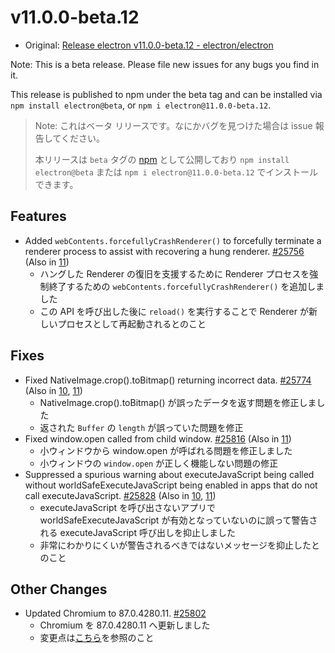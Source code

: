 # v11.0.0-beta.12

- Original: [Release electron v11.0.0-beta.12 - electron/electron](https://github.com/electron/electron/releases/tag/v11.0.0-beta.12)

Note: This is a beta release. Please file new issues for any bugs you find in it.

This release is published to npm under the beta tag and can be installed via `npm install electron@beta`, or `npm i electron@11.0.0-beta.12`.

> Note: これはベータ リリースです。なにかバグを見つけた場合は issue 報告してください。
>
> 本リリースは `beta` タグの [npm](https://www.npmjs.com/package/electron) として公開しており `npm install electron@beta` または `npm i electron@11.0.0-beta.12` でインストールできます。

## Features

- Added `webContents.forcefullyCrashRenderer()` to forcefully terminate a renderer process to assist with recovering a hung renderer. [#25756](https://github.com/electron/electron/pull/25756) (Also in [11](https://github.com/electron/electron/pull/25756))
  - ハングした Renderer の復旧を支援するために Renderer プロセスを強制終了するための `webContents.forcefullyCrashRenderer()` を追加しました
  - この API を呼び出した後に `reload()` を実行することで Renderer が新しいプロセスとして再起動されるとのこと

## Fixes

- Fixed NativeImage.crop().toBitmap() returning incorrect data. [#25774](https://github.com/electron/electron/pull/25774) (Also in [10](https://github.com/electron/electron/pull/25773), [11](https://github.com/electron/electron/pull/25774))
  - NativeImage.crop().toBitmap() が誤ったデータを返す問題を修正しました
  - 返された `Buffer` の `length` が誤っていた問題を修正
- Fixed window.open called from child window. [#25816](https://github.com/electron/electron/pull/25816) (Also in [11](https://github.com/electron/electron/pull/25816))
  - 小ウィンドウから window.open が呼ばれる問題を修正しました
  - 小ウィンドウの `window.open` が正しく機能しない問題の修正
- Suppressed a spurious warning about executeJavaScript being called without worldSafeExecuteJavaScript being enabled in apps that do not call executeJavaScript. [#25828](https://github.com/electron/electron/pull/25828) (Also in [10](https://github.com/electron/electron/pull/25827), [11](https://github.com/electron/electron/pull/25828))
  - executeJavaScript を呼び出さないアプリで worldSafeExecuteJavaScript が有効となっていないのに誤って警告される executeJavaScript 呼び出しを抑止しました
  - 非常にわかりにくいが警告されるべきではないメッセージを抑止したとのこと

## Other Changes

- Updated Chromium to 87.0.4280.11. [#25802](https://github.com/electron/electron/pull/25802)
  - Chromium を 87.0.4280.11 へ更新しました
  - 変更点は[こちら](https://chromium.googlesource.com/chromium/src/+log/87.0.4274.2..87.0.4280.11?n=10000&pretty=fuller)を参照のこと
